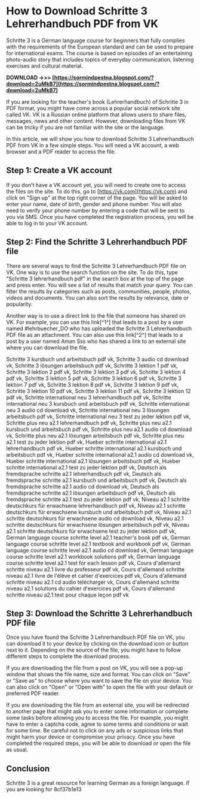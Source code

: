 
 
# How to Download Schritte 3 Lehrerhandbuch PDF from VK
 
Schritte 3 is a German language course for beginners that fully complies with the requirements of the European standard and can be used to prepare for international exams. The course is based on episodes of an entertaining photo-audio story that includes topics of everyday communication, listening exercises and cultural material.
 
**DOWNLOAD ->>> [https://sormindpestna.blogspot.com/?download=2uMkB7](https://sormindpestna.blogspot.com/?download=2uMkB7)**


 
If you are looking for the teacher's book (Lehrerhandbuch) of Schritte 3 in PDF format, you might have come across a popular social network site called VK. VK is a Russian online platform that allows users to share files, messages, news and other content. However, downloading files from VK can be tricky if you are not familiar with the site or the language.
 
In this article, we will show you how to download Schritte 3 Lehrerhandbuch PDF from VK in a few simple steps. You will need a VK account, a web browser and a PDF reader to access the file.
 
## Step 1: Create a VK account
 
If you don't have a VK account yet, you will need to create one to access the files on the site. To do this, go to [https://vk.com](https://vk.com) and click on "Sign up" at the top right corner of the page. You will be asked to enter your name, date of birth, gender and phone number. You will also need to verify your phone number by entering a code that will be sent to you via SMS. Once you have completed the registration process, you will be able to log in to your VK account.
 
## Step 2: Find the Schritte 3 Lehrerhandbuch PDF file
 
There are several ways to find the Schritte 3 Lehrerhandbuch PDF file on VK. One way is to use the search function on the site. To do this, type "Schritte 3 lehrerhandbuch pdf" in the search box at the top of the page and press enter. You will see a list of results that match your query. You can filter the results by categories such as posts, communities, people, photos, videos and documents. You can also sort the results by relevance, date or popularity.
 
Another way is to use a direct link to the file that someone has shared on VK. For example, you can use this link[^1^] that leads to a post by a user named #lehrbuecher\_DO who has uploaded the Schritte 3 Lehrerhandbuch PDF file as an attachment. You can also use this link[^2^] that leads to a post by a user named Aman Sss who has shared a link to an external site where you can download the file.
 
Schritte 3 kursbuch und arbeitsbuch pdf vk,  Schritte 3 audio cd download vk,  Schritte 3 lösungen arbeitsbuch pdf vk,  Schritte 3 lektion 1 pdf vk,  Schritte 3 lektion 2 pdf vk,  Schritte 3 lektion 3 pdf vk,  Schritte 3 lektion 4 pdf vk,  Schritte 3 lektion 5 pdf vk,  Schritte 3 lektion 6 pdf vk,  Schritte 3 lektion 7 pdf vk,  Schritte 3 lektion 8 pdf vk,  Schritte 3 lektion 9 pdf vk,  Schritte 3 lektion 10 pdf vk,  Schritte 3 lektion 11 pdf vk,  Schritte 3 lektion 12 pdf vk,  Schritte international neu 3 lehrerhandbuch pdf vk,  Schritte international neu 3 kursbuch und arbeitsbuch pdf vk,  Schritte international neu 3 audio cd download vk,  Schritte international neu 3 lösungen arbeitsbuch pdf vk,  Schritte international neu 3 test zu jeder lektion pdf vk,  Schritte plus neu a2.1 lehrerhandbuch pdf vk,  Schritte plus neu a2.1 kursbuch und arbeitsbuch pdf vk,  Schritte plus neu a2.1 audio cd download vk,  Schritte plus neu a2.1 lösungen arbeitsbuch pdf vk,  Schritte plus neu a2.1 test zu jeder lektion pdf vk,  Hueber schritte international a2.1 lehrerhandbuch pdf vk,  Hueber schritte international a2.1 kursbuch und arbeitsbuch pdf vk,  Hueber schritte international a2.1 audio cd download vk,  Hueber schritte international a2.1 lösungen arbeitsbuch pdf vk,  Hueber schritte international a2.1 test zu jeder lektion pdf vk,  Deutsch als fremdsprache schritte a2.1 lehrerhandbuch pdf vk,  Deutsch als fremdsprache schritte a2.1 kursbuch und arbeitsbuch pdf vk,  Deutsch als fremdsprache schritte a2.1 audio cd download vk,  Deutsch als fremdsprache schritte a2.1 lösungen arbeitsbuch pdf vk,  Deutsch als fremdsprache schritte a2.1 test zu jeder lektion pdf vk,  Niveau a2.1 schritte deutschkurs für erwachsene lehrerhandbuch pdf vk,  Niveau a2.1 schritte deutschkurs für erwachsene kursbuch und arbeitsbuch pdf vk,  Niveau a2.1 schritte deutschkurs für erwachsene audio cd download vk,  Niveau a2.1 schritte deutschkurs für erwachsene lösungen arbeitsbuch pdf vk,  Niveau a2.1 schritte deutschkurs für erwachsene test zu jeder lektion pdf vk,  German language course schritte level a2.1 teacher's book pdf vk,  German language course schritte level a2.1 textbook and workbook pdf vk,  German language course schritte level a2.1 audio cd download vk,  German language course schritte level a2.1 workbook solutions pdf vk,  German language course schritte level a2.1 test for each lesson pdf vk,  Cours d'allemand schritte niveau a2.1 livre du professeur pdf vk,  Cours d'allemand schritte niveau a2.1 livre de l'élève et cahier d'exercices pdf vk,  Cours d'allemand schritte niveau a2.1 cd audio télécharger vk,  Cours d'allemand schritte niveau a2.1 solutions du cahier d'exercices pdf vk,  Cours d'allemand schritte niveau a2.1 test pour chaque leçon pdf vk
 
## Step 3: Download the Schritte 3 Lehrerhandbuch PDF file
 
Once you have found the Schritte 3 Lehrerhandbuch PDF file on VK, you can download it to your device by clicking on the download icon or button next to it. Depending on the source of the file, you might have to follow different steps to complete the download process.
 
If you are downloading the file from a post on VK, you will see a pop-up window that shows the file name, size and format. You can click on "Save" or "Save as" to choose where you want to save the file on your device. You can also click on "Open" or "Open with" to open the file with your default or preferred PDF reader.
 
If you are downloading the file from an external site, you will be redirected to another page that might ask you to enter some information or complete some tasks before allowing you to access the file. For example, you might have to enter a captcha code, agree to some terms and conditions or wait for some time. Be careful not to click on any ads or suspicious links that might harm your device or compromise your privacy. Once you have completed the required steps, you will be able to download or open the file as usual.
 
## Conclusion
 
Schritte 3 is a great resource for learning German as a foreign language. If you are looking for
 8cf37b1e13
 
